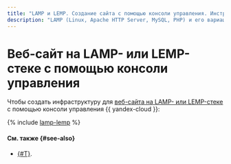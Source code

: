 ```yaml
---
title: "LAMP и LEMP. Создание сайта с помощью консоли управления. Инструкция"
description: "LAMP (Linux, Apache HTTP Server, MySQL, PHP) и его вариация LEMP (где Apache заменяется на Nginx) — это популярные наборы компонентов для развертывания веб-приложений и динамических сайтов. С помощью этой инструкции вы научитесь разворачивать LAMP в инфраструктуре {{ yandex-cloud }} с помощью консоли управления, в результате вы запустите виртуальную машину, на которой будет работать веб-сервер вашего сайта."
---
```


# Веб-сайт на LAMP- или LEMP-стеке с помощью консоли управления

Чтобы создать инфраструктуру для [веб-сайта на LAMP- или LEMP-стеке](index.md) с помощью консоли управления {{ yandex-cloud }}:

{% include [lamp-lemp](../../../_tutorials/web/lamp-lemp-console.md) %}

#### См. также {#see-also}

* [{#T}](terraform.md).